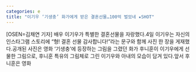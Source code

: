 ```yaml
---
categories: e
title: "이기우 ‘기생충’ 화가에게 받은 결혼선물…100억 벌었네 ★SHOT"
---
```

[OSEN=김채연 기자] 배우 이기우가 특별한 결혼선물을 자랑했다.4일 이기우는 자신의 인스타그램 스토리에 “형! 결혼 선물 감사합니다!”라는 문구와 함께 사진 한 장을 게재했다.공개된 사진은 영화 ‘기생충’에 등장하는 그림을 그렸던 화가 후니훈이 이기우에게 선물한 그림으로, 후니훈 특유의 그림체로 그린 이기우와 아내의 모습이 담겨 있다.앞서 후니훈은 영화